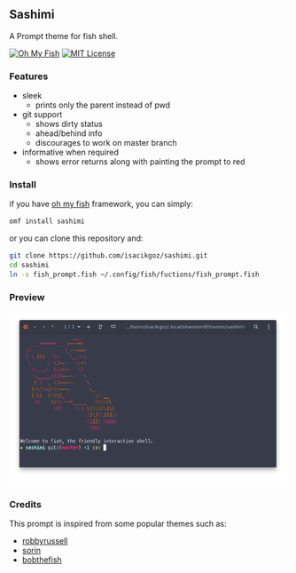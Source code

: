 ## Sashimi

A Prompt theme for fish shell.

[![Oh My Fish](https://img.shields.io/badge/Framework-Oh_My_Fish-blue.svg)](https://github.com/oh-my-fish/oh-my-fish) [![MIT License](https://img.shields.io/badge/license-MIT-brightgreen.svg)](/LICENSE)

### Features
- sleek
  - prints only the parent instead of pwd
- git support
  - shows dirty status
  - ahead/behind info
  - discourages to work on master branch
- informative when required
  - shows error returns along with painting the prompt to red

### Install
if you have [oh my fish](https://github.com/oh-my-fish/oh-my-fish) framework, you can simply:
```bash
omf install sashimi
```
or you can clone this repository and:
```bash
git clone https://github.com/isacikgoz/sashimi.git
cd sashimi
ln -s fish_prompt.fish ~/.config/fish/fuctions/fish_prompt.fish
```

### Preview
![screenshot](images/preview.png)

### Credits
This prompt is inspired from some popular themes such as:
- [robbyrussell](https://github.com/robbyrussell/oh-my-zsh/blob/master/themes/robbyrussell.zsh-theme)
- [sorin](https://github.com/fish-shell/fish-shell/tree/master/share/tools/web_config/sample_prompts)
- [bobthefish](https://github.com/oh-my-fish/theme-bobthefish)
